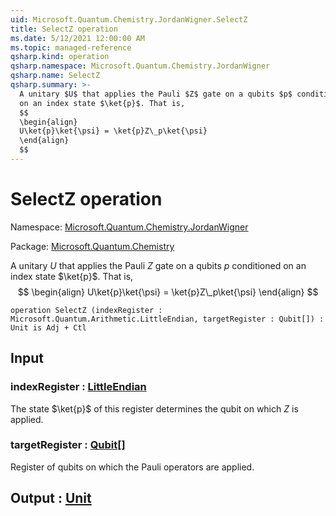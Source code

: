 ```yaml
---
uid: Microsoft.Quantum.Chemistry.JordanWigner.SelectZ
title: SelectZ operation
ms.date: 5/12/2021 12:00:00 AM
ms.topic: managed-reference
qsharp.kind: operation
qsharp.namespace: Microsoft.Quantum.Chemistry.JordanWigner
qsharp.name: SelectZ
qsharp.summary: >-
  A unitary $U$ that applies the Pauli $Z$ gate on a qubits $p$ conditioned
  on an index state $\ket{p}$. That is,
  $$
  \begin{align}
  U\ket{p}\ket{\psi} = \ket{p}Z\_p\ket{\psi}
  \end{align}
  $$
---
```


# SelectZ operation

Namespace: [Microsoft.Quantum.Chemistry.JordanWigner](xref:Microsoft.Quantum.Chemistry.JordanWigner)

Package: [Microsoft.Quantum.Chemistry](https://nuget.org/packages/Microsoft.Quantum.Chemistry)


A unitary $U$ that applies the Pauli $Z$ gate on a qubits $p$ conditionedon an index state $\ket{p}$. That is,$$\begin{align}U\ket{p}\ket{\psi} = \ket{p}Z\_p\ket{\psi}\end{align}$$

```qsharp
operation SelectZ (indexRegister : Microsoft.Quantum.Arithmetic.LittleEndian, targetRegister : Qubit[]) : Unit is Adj + Ctl
```


## Input

### indexRegister : [LittleEndian](xref:Microsoft.Quantum.Arithmetic.LittleEndian)

The state $\ket{p}$ of this register determines the qubit on which $Z$ is applied.


### targetRegister : [Qubit](xref:microsoft.quantum.qsharp.valueliterals#qubit-literals)[]

Register of qubits on which the Pauli operators are applied.



## Output : [Unit](xref:microsoft.quantum.qsharp.valueliterals#unit-literal)

